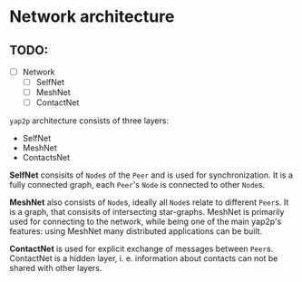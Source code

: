 # Network architecture

## TODO:
- [ ] Network
   - [ ] SelfNet
   - [ ] MeshNet
   - [ ] ContactNet

`yap2p` architecture consists of three layers:
 - SelfNet
 - MeshNet
 - ContactsNet

**SelfNet** consisits of `Node`s of the `Peer` and is used for synchronization. It is a fully connected graph, each `Peer`'s `Node` is connected to other `Node`s.

**MeshNet** also consists of `Node`s, ideally all `Node`s relate to different `Peer`s. It is a graph, that consisits of intersecting star-graphs. MeshNet is primarily used for connecting to the network, while being one of the main yap2p's features: using MeshNet many distributed applications can be built.

**ContactNet** is used for explicit exchange of messages between `Peer`s. ContactNet is a hidden layer, i. e. information about contacts can not be shared with other layers. 